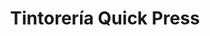 ---
title: "Tintorería Quick Press"
url: /caracas/tintoreria-quick-press-av-arturo-michelena/
shop: lavandería
---